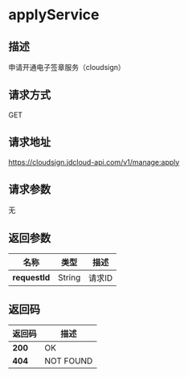 # applyService


## 描述
申请开通电子签章服务（cloudsign）

## 请求方式
GET

## 请求地址
https://cloudsign.jdcloud-api.com/v1/manage:apply


## 请求参数
无


## 返回参数
|名称|类型|描述|
|---|---|---|
|**requestId**|String|请求ID|


## 返回码
|返回码|描述|
|---|---|
|**200**|OK|
|**404**|NOT FOUND|
